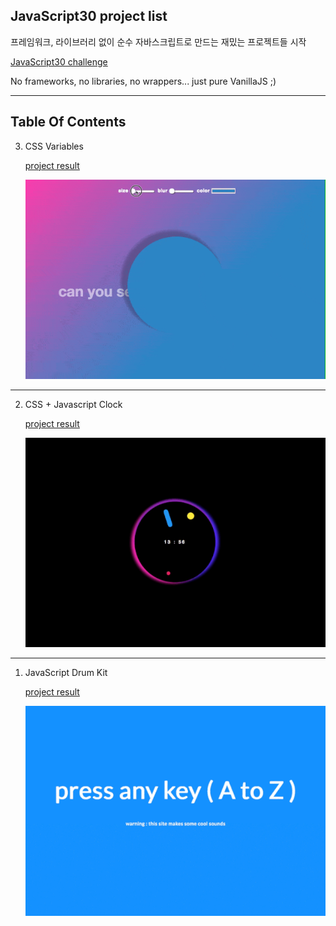 ## JavaScript30 project list


프레임워크, 라이브러리 없이 순수 자바스크립트로 만드는 재밌는 프로젝트들 시작

[JavaScript30 challenge](https://javascript30.com/)

No frameworks, no libraries, no wrappers... just pure VanillaJS ;)


---


## Table Of Contents

3. CSS Variables

    [project result](https://yogicat.github.io/JavaScript30/03-css/)

    ![css variable image](./screenshots/03-css.gif)

---

2. CSS + Javascript Clock

    [project result](https://yogicat.github.io/JavaScript30/02-clock)

    ![drum kit image](./screenshots/02-clock.gif)

---

1. JavaScript Drum Kit

    [project result](https://yogicat.github.io/JavaScript30/01-drumkit)

    ![drum kit image](./screenshots/01-drumkit.gif)




